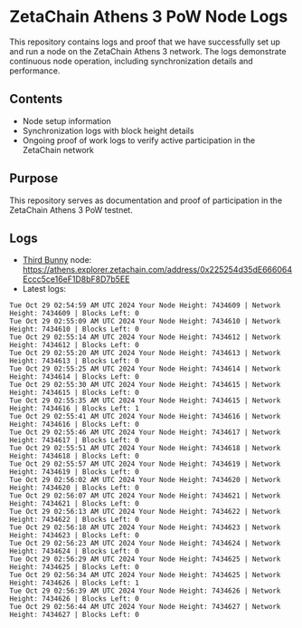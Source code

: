 # ZetaChain Athens 3 PoW Node Logs
This repository contains logs and proof that we have successfully set up and run a node on the ZetaChain Athens 3 network. The logs demonstrate continuous node operation, including synchronization details and performance.

## Contents
- Node setup information
- Synchronization logs with block height details
- Ongoing proof of work logs to verify active participation in the ZetaChain network

## Purpose
This repository serves as documentation and proof of participation in the ZetaChain Athens 3 PoW testnet.

## Logs

- [Third Bunny](https://thirdbunny.xyz/) node: https://athens.explorer.zetachain.com/address/0x225254d35dE666064Eccc5ce16eF1D8bF8D7b5EE
- Latest logs:
```
Tue Oct 29 02:54:59 AM UTC 2024 Your Node Height: 7434609 | Network Height: 7434609 | Blocks Left: 0
Tue Oct 29 02:55:09 AM UTC 2024 Your Node Height: 7434610 | Network Height: 7434610 | Blocks Left: 0
Tue Oct 29 02:55:14 AM UTC 2024 Your Node Height: 7434612 | Network Height: 7434612 | Blocks Left: 0
Tue Oct 29 02:55:20 AM UTC 2024 Your Node Height: 7434613 | Network Height: 7434613 | Blocks Left: 0
Tue Oct 29 02:55:25 AM UTC 2024 Your Node Height: 7434614 | Network Height: 7434614 | Blocks Left: 0
Tue Oct 29 02:55:30 AM UTC 2024 Your Node Height: 7434615 | Network Height: 7434615 | Blocks Left: 0
Tue Oct 29 02:55:35 AM UTC 2024 Your Node Height: 7434615 | Network Height: 7434616 | Blocks Left: 1
Tue Oct 29 02:55:41 AM UTC 2024 Your Node Height: 7434616 | Network Height: 7434616 | Blocks Left: 0
Tue Oct 29 02:55:46 AM UTC 2024 Your Node Height: 7434617 | Network Height: 7434617 | Blocks Left: 0
Tue Oct 29 02:55:51 AM UTC 2024 Your Node Height: 7434618 | Network Height: 7434618 | Blocks Left: 0
Tue Oct 29 02:55:57 AM UTC 2024 Your Node Height: 7434619 | Network Height: 7434619 | Blocks Left: 0
Tue Oct 29 02:56:02 AM UTC 2024 Your Node Height: 7434620 | Network Height: 7434620 | Blocks Left: 0
Tue Oct 29 02:56:07 AM UTC 2024 Your Node Height: 7434621 | Network Height: 7434621 | Blocks Left: 0
Tue Oct 29 02:56:13 AM UTC 2024 Your Node Height: 7434622 | Network Height: 7434622 | Blocks Left: 0
Tue Oct 29 02:56:18 AM UTC 2024 Your Node Height: 7434623 | Network Height: 7434623 | Blocks Left: 0
Tue Oct 29 02:56:23 AM UTC 2024 Your Node Height: 7434624 | Network Height: 7434624 | Blocks Left: 0
Tue Oct 29 02:56:29 AM UTC 2024 Your Node Height: 7434625 | Network Height: 7434625 | Blocks Left: 0
Tue Oct 29 02:56:34 AM UTC 2024 Your Node Height: 7434625 | Network Height: 7434626 | Blocks Left: 1
Tue Oct 29 02:56:39 AM UTC 2024 Your Node Height: 7434626 | Network Height: 7434626 | Blocks Left: 0
Tue Oct 29 02:56:44 AM UTC 2024 Your Node Height: 7434627 | Network Height: 7434627 | Blocks Left: 0
```
